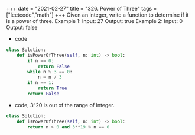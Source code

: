 +++ 
date = "2021-02-27"
title = "326. Power of Three"
tags = ["leetcode","math"]
+++
Given an integer, write a function to determine if it is a power of three.
Example 1:
Input: 27 Output: true 
Example 2:
Input: 0 Output: false

- code
```py
class Solution:
    def isPowerOfThree(self, n: int) -> bool:
        if n == 0:
            return False
        while n % 3 == 0:
            n = n / 3
        if n == 1:
            return True
        return False

```
- code, 3^20 is out of the range of Integer. 
```py
class Solution:
    def isPowerOfThree(self, n: int) -> bool:
        return n > 0 and 3**19 % n == 0

```
